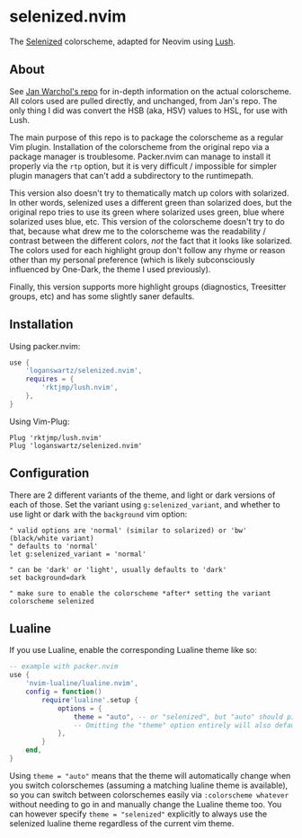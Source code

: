 # selenized.nvim
The [Selenized](https://github.com/jan-warchol/selenized) colorscheme, adapted
for Neovim using [Lush](https://github.com/rktjmp/lush.nvim).

## About
See [Jan Warchol's repo](https://github.com/jan-warchol/selenized) for in-depth
information on the actual colorscheme. All colors used are pulled directly, and
unchanged, from Jan's repo. The only thing I did was convert the HSB (aka, HSV)
values to HSL, for use with Lush.

The main purpose of this repo is to package the colorscheme as a regular Vim
plugin. Installation of the colorscheme from the original repo via a package
manager is troublesome. Packer.nvim can manage to install it properly via the
`rtp` option, but it is very difficult / impossible for simpler plugin managers
that can't add a subdirectory to the runtimepath.

This version also doesn't try to thematically match up colors with solarized.
In other words, selenized uses a different green than solarized does, but the
original repo tries to use its green where solarized uses green, blue where
solarized uses blue, etc. This version of the colorscheme doesn't try to do
that, because what drew me to the colorscheme was the readability / contrast
between the different colors, *not* the fact that it looks like solarized. The
colors used for each highlight group don't follow any rhyme or reason other
than my personal preference (which is likely subconsciously influenced by
One-Dark, the theme I used previously).

Finally, this version supports more highlight groups (diagnostics, Treesitter
groups, etc) and has some slightly saner defaults.

## Installation
Using packer.nvim:
```lua
use {
    'loganswartz/selenized.nvim',
    requires = {
        'rktjmp/lush.nvim',
    },
}
```

Using Vim-Plug:
```vim
Plug 'rktjmp/lush.nvim'
Plug 'loganswartz/selenized.nvim'
```

## Configuration
There are 2 different variants of the theme, and light or dark versions of each
of those. Set the variant using `g:selenized_variant`, and whether to use light
or dark with the `background` vim option:

```vim
" valid options are 'normal' (similar to solarized) or 'bw' (black/white variant)
" defaults to 'normal'
let g:selenized_variant = 'normal'

" can be 'dark' or 'light', usually defaults to 'dark'
set background=dark

" make sure to enable the colorscheme *after* setting the variant
colorscheme selenized
```

## Lualine
If you use Lualine, enable the corresponding Lualine theme like so:
```lua
-- example with packer.nvim
use {
    'nvim-lualine/lualine.nvim',
    config = function()
        require'lualine'.setup {
            options = {
                theme = "auto", -- or "selenized", but "auto" should pick it up.
                -- Omitting the "theme" option entirely will also default to "auto"
            },
        }
    end,
}
```
Using `theme = "auto"` means that the theme will automatically change when you
switch colorschemes (assuming a matching lualine theme is available), so you
can switch between colorschemes easily via `:colorscheme whatever` without
needing to go in and manually change the Lualine theme too. You can however
specify `theme = "selenized"` explicitly to always use the selenized lualine
theme regardless of the current vim theme.
